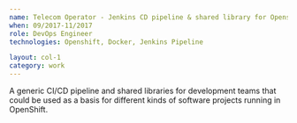 ```yaml
---
name: Telecom Operator - Jenkins CD pipeline & shared library for Openshift
when: 09/2017-11/2017
role: DevOps Engineer
technologies: Openshift, Docker, Jenkins Pipeline

layout: col-1
category: work
---
```


A generic CI/CD pipeline and shared libraries for development teams that could be used as a basis for different kinds of software projects running in OpenShift.